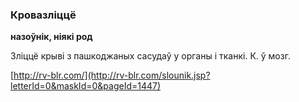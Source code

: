 ### Кровазліццё
**назоўнік, ніякі род**

Зліццё крыві з пашкоджаных сасудаў у органы і тканкі. К. ў мозг.

<a rel="author">[http://rv-blr.com/](http://rv-blr.com/slounik.jsp?letterId=0&maskId=0&pageId=1447)</a>

